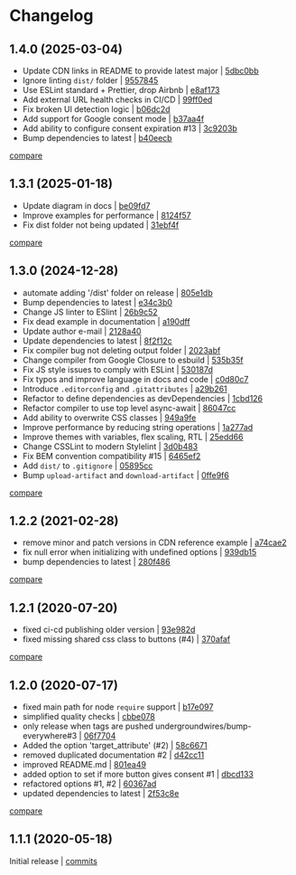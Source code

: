# Changelog

## 1.4.0 (2025-03-04)

* Update CDN links in README to provide latest major | [5dbc0bb](https://github.com/undergroundwires/ez-consent/commit/5dbc0bb6200ed4e96a1f2532df984ad9d474e075)
* Ignore linting `dist/` folder | [9557845](https://github.com/undergroundwires/ez-consent/commit/9557845c35b1c7f8f63ed46224fa39bff37f09b5)
* Use ESLint standard + Prettier, drop Airbnb | [e8af173](https://github.com/undergroundwires/ez-consent/commit/e8af1737c65726b72a1d838953d4340e01894811)
* Add external URL health checks in CI/CD | [99ff0ed](https://github.com/undergroundwires/ez-consent/commit/99ff0edff280c222ff53d666a4467ac6d1172f3a)
* Fix broken UI detection logic | [b06dc2d](https://github.com/undergroundwires/ez-consent/commit/b06dc2df153b160f9e94f23555acd22e89e27b53)
* Add support for Google consent mode | [b37aa4f](https://github.com/undergroundwires/ez-consent/commit/b37aa4fcd746c9fca97513e7827923cb87a46af4)
* Add ability to configure consent expiration #13 | [3c9203b](https://github.com/undergroundwires/ez-consent/commit/3c9203bb0f5a9dcbbef51f4c07431928fe9453b5)
* Bump dependencies to latest | [b40eecb](https://github.com/undergroundwires/ez-consent/commit/b40eecb6d471aa4c42915f074463c3f3ee4d6009)

[compare](https://github.com/undergroundwires/ez-consent/compare/1.3.1...1.4.0)

## 1.3.1 (2025-01-18)

* Update diagram in docs | [be09fd7](https://github.com/undergroundwires/ez-consent/commit/be09fd71be033c755cc75facc007e141cdc297a8)
* Improve examples for performance | [8124f57](https://github.com/undergroundwires/ez-consent/commit/8124f57a056251447d82f0963b0b07fa4b93d28e)
* Fix dist folder not being updated | [31ebf4f](https://github.com/undergroundwires/ez-consent/commit/31ebf4fc452c9f71317947a6fe82ebed3c46f537)

[compare](https://github.com/undergroundwires/ez-consent/compare/1.3.0...1.3.1)

## 1.3.0 (2024-12-28)

* automate adding '/dist' folder on release | [805e1db](https://github.com/undergroundwires/ez-consent/commit/805e1db590d2673ae39a9f1a9739416037e19af1)
* Bump dependencies to latest | [e34c3b0](https://github.com/undergroundwires/ez-consent/commit/e34c3b0c0bdf98fb854f601e7e3fcaca558ba329)
* Change JS linter to ESlint | [26b9c52](https://github.com/undergroundwires/ez-consent/commit/26b9c52411b669c011873d8667fa655d0b3f6b67)
* Fix dead example in documentation | [a190dff](https://github.com/undergroundwires/ez-consent/commit/a190dffcdeeb06571f4983fa069a995c4f87c319)
* Update author e-mail | [2128a40](https://github.com/undergroundwires/ez-consent/commit/2128a40b86aec717e0ddd712d0b35f83253b7706)
* Update dependencies to latest | [8f2f12c](https://github.com/undergroundwires/ez-consent/commit/8f2f12c756327d2c381311fd902988bb42e92f9f)
* Fix compiler bug not deleting output folder | [2023abf](https://github.com/undergroundwires/ez-consent/commit/2023abf20f71bc5b4b9deaef85e5979e36d464a7)
* Change compiler from Google Closure to esbuild | [535b35f](https://github.com/undergroundwires/ez-consent/commit/535b35fe2c76ecbbfb43e5214cb9eb94e69ba9d4)
* Fix JS style issues to comply with ESLint | [530187d](https://github.com/undergroundwires/ez-consent/commit/530187d23d68bed9a0c8c9067d232e9cbde11aa0)
* Fix typos and improve language in docs and code | [c0d80c7](https://github.com/undergroundwires/ez-consent/commit/c0d80c7504fc16cf685ccc4d7e38354cfb56a44d)
* Introduce `.editorconfig` and `.gitattributes` | [a29b261](https://github.com/undergroundwires/ez-consent/commit/a29b261b143b7c7b50c0797b364737a58a4221d1)
* Refactor to define dependencies as devDependencies | [1cbd126](https://github.com/undergroundwires/ez-consent/commit/1cbd1263f5d09d5da1d14726f24f484d44078394)
* Refactor compiler to use top level async-await | [86047cc](https://github.com/undergroundwires/ez-consent/commit/86047cc636246bbbe8bebba9efc7b1358315be9c)
* Add ability to overwrite CSS classes | [949a9fe](https://github.com/undergroundwires/ez-consent/commit/949a9fede891dd8be2049011eb86fb425da20506)
* Improve performance by reducing string operations | [1a277ad](https://github.com/undergroundwires/ez-consent/commit/1a277ad8bcdb1f44f832c500d12dc1231d49507b)
* Improve themes with variables, flex scaling, RTL | [25edd66](https://github.com/undergroundwires/ez-consent/commit/25edd6690f1dd04c5b2cbb1d95047b300c246db4)
* Change CSSLint to modern Stylelint | [3d0b483](https://github.com/undergroundwires/ez-consent/commit/3d0b483109eb87f4640bbdbe2b81955331b93dd8)
* Fix BEM convention compatibility #15 | [6465ef2](https://github.com/undergroundwires/ez-consent/commit/6465ef24412983ec0d488900795a1b7ddb5fa193)
* Add `dist/` to `.gitignore` | [05895cc](https://github.com/undergroundwires/ez-consent/commit/05895cc6b984e6059fd33cd53db960550540511b)
* Bump `upload-artifact` and `download-artifact` | [0ffe9f6](https://github.com/undergroundwires/ez-consent/commit/0ffe9f609ced8a75c9fad762207d566c98147848)

[compare](https://github.com/undergroundwires/ez-consent/compare/1.2.2...1.3.0)

## 1.2.2 (2021-02-28)

* remove minor and patch versions in CDN reference example | [a74cae2](https://github.com/undergroundwires/ez-consent/commit/a74cae28c0bea0e8014f14ac55c848e8cf6afae2)
* fix null error when initializing with undefined options | [939db15](https://github.com/undergroundwires/ez-consent/commit/939db152fedb3d397d54742f4b21576c60ffd845)
* bump dependencies to latest | [280f486](https://github.com/undergroundwires/ez-consent/commit/280f48686f045f34575a48d6868bf52d78c94008)

[compare](https://github.com/undergroundwires/ez-consent/compare/1.2.1...1.2.2)

## 1.2.1 (2020-07-20)

* fixed ci-cd publishing older version | [93e982d](https://github.com/undergroundwires/ez-consent/commit/93e982db2fef6017146cc144d4ec605b432a83f9)
* fixed missing shared css class to buttons (#4) | [370afaf](https://github.com/undergroundwires/ez-consent/commit/370afaf8255187d8188b501e7e654da0640d577c)

[compare](https://github.com/undergroundwires/ez-consent/compare/1.2.0...1.2.1)

## 1.2.0 (2020-07-17)

* fixed main path for node `require` support | [b17e097](https://github.com/undergroundwires/ez-consent/commit/b17e0970b22296d3dfcba4296e3351f96c0622d3)
* simplified quality checks | [cbbe078](https://github.com/undergroundwires/ez-consent/commit/cbbe078ce0ff4deda2bc17a01bfd2037228e22bd)
* only release when tags are pushed undergroundwires/bump-everywhere#3 | [06f7704](https://github.com/undergroundwires/ez-consent/commit/06f77043af9c504fd91d566ce010b8dd6cc8d690)
* Added the option 'target_attribute' (#2) | [58c6671](https://github.com/undergroundwires/ez-consent/commit/58c66719781609528ba0e08aa63208ff97f6a4a4)
* removed duplicated documentation #2 | [d42cc11](https://github.com/undergroundwires/ez-consent/commit/d42cc1114812ccc256cedfbfd6089deada4b685a)
* improved README.md | [801ea49](https://github.com/undergroundwires/ez-consent/commit/801ea499bd061d9bf7fff3b0c1409fff2e84b0ed)
* added option to set if more button gives consent #1 | [dbcd133](https://github.com/undergroundwires/ez-consent/commit/dbcd133ffa0c84edd4e9a1794f051f681e127eaf)
* refactored options #1, #2 | [60367ad](https://github.com/undergroundwires/ez-consent/commit/60367ad5684c9d1e221ff85f58b308f2c4338715)
* updated dependencies to latest | [2f53c8e](https://github.com/undergroundwires/ez-consent/commit/2f53c8ef99cb4b220ee4f9cd8c59ebf6a8fa46d7)

[compare](https://github.com/undergroundwires/ez-consent/compare/1.1.1...1.2.0)

## 1.1.1 (2020-05-18)

Initial release | [commits](https://github.com/undergroundwires/ez-consent/commit/61e95fea512192337c5c8cbb3db992a9512727a4)
